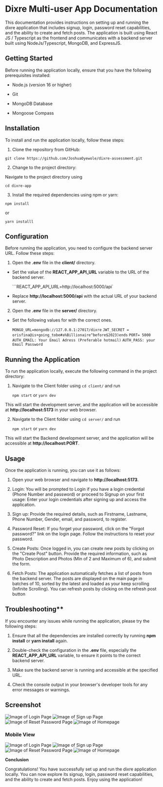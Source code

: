 # Dixre Multi-user App Documentation

This documentation provides instructions on setting up and running the
dixre application that includes signup, login, password reset
capabilities, and the ability to create and fetch posts. The application
is built using React JS / Typescript as the frontend and communicates with a backend
server built using NodeJs/Typescript, MongoDB, and ExpressJS.

## Getting Started

Before running the application locally, ensure that you have the
following prerequisites installed:

- Node.js (version 16 or higher)

- Git

- MongoDB Database

- Mongoose Compass

## Installation

To install and run the application locally, follow these
steps:

1. Clone the repository from GitHub:

```git clone https://github.com/JoshuaOyewole/dixre-assessment.git ```

2. Change to the project directory:

Navigate to the project directory using

```cd dixre-app```

3.  Install the required dependencies using npm or yarn:

```npm install```

or

```yarn installl```

## Configuration

Before running the application, you need to configure the backend server
URL. Follow these steps:

1.  Open the **.env** file in the **client/** directory.

-   Set the value of the **REACT_APP_API_URL** variable to the URL of
    the backend server.

    ```REACT_APP_API_URL=http://localhost:5000/api`

-   Replace **http://localhost:5000/api** with the actual URL of your
    backend server.

2.  Open the **.env** file in the **server/** directory.

-   Set the following values for with the correct ones.

    ```MONGO_URL=mongodb://127.0.0.1:27017/dixre```
    ```JWT_SECRET = orisfina@is+going_tobe#a%Billionaire^before$2023)ends```
    ```PORT= 5000```
    ```AUTH_EMAIL: Your Email Adress (Preferable hotmail)```
    ```AUTH_PASS: your Email Password```

## Running the Application

To run the application locally, execute the following command in the project directory:

1.  Navigate to the Client folder using ```cd client/``` and run 

    ```npm start``` or ```yarn dev```

This will start the development server, and the application will be
accessible at **http://localhost:5173** in your web browser.

2.  Navigate to the Client folder using ```cd server/``` and run 

    ```npm start``` or ```yarn dev```

This will start the Backend development server, and the application will be
accessible at **http://localhost:PORT**.

## Usage

Once the application is running, you can use it as follows:

1.  Open your web browser and navigate to **http://localhost:5173**.

2.  Login: You will be prompted to Login if you have a login credential (Phone Number and password) or proceed to Signup on your first   usage: Enter your login credentials after signing up and access the application.

3.  Sign up: Provide the required details, such as Firstname, Lastname, Phone Number, Gender, email, and password,
    to register.

4.  Password Reset: If you forget your password, click on the \"Forgot
    password?\" link on the login page. Follow the instructions to reset
    your password.

5.  Create Posts: Once logged in, you can create new posts by clicking
    on the \"Create Post\" button. Provide the required information,
    such as Photo Description and Photos (Min of 2 and Maximum of 6), and submit the form.

6.  Fetch Posts: The application automatically fetches a list of posts
    from the backend server. The posts are displayed on the main page in
    batches of 10, sorted by the latest and loaded as your keep scrolling (Infinite Scrolling). You can refresh posts by clicking on the refresh post button

## Troubleshooting**

If you encounter any issues while running the application, please try
the following steps:

1.  Ensure that all the dependencies are installed correctly by running
    **npm install** or **yarn install** again.

2.  Double-check the configuration in the **.env** file, especially the
    **REACT_APP_API_URL** variable, to ensure it points to the correct
    backend server.

3.  Make sure the backend server is running and accessible at the
    specified URL.

4.  Check the console output in your browser\'s developer tools for any
    error messages or warnings.

## Screenshot
![Image of Login Page](https://github.com/tusharchaudhari30/Student-Certificate/blob/master/snapshot-student/homepage.png)
![Image of Sign up Page](https://github.com/tusharchaudhari30/Student-Certificate/blob/master/snapshot-student/homepage.png)
![Image of Reset Password Page](https://github.com/tusharchaudhari30/Student-Certificate/blob/master/snapshot-student/homepage.png)
![Image of Homepage](https://github.com/tusharchaudhari30/Student-Certificate/blob/master/snapshot-student/homepage.png)


### Mobile View
![Image of Login Page](https://github.com/tusharchaudhari30/Student-Certificate/blob/master/snapshot-student/homepage.png)
![Image of Sign up Page](https://github.com/tusharchaudhari30/Student-Certificate/blob/master/snapshot-student/homepage.png)
![Image of Reset Password Page](https://github.com/tusharchaudhari30/Student-Certificate/blob/master/snapshot-student/homepage.png)
![Image of Homepage](https://github.com/tusharchaudhari30/Student-Certificate/blob/master/snapshot-student/homepage.png)

**Conclusion**

Congratulations! You have successfully set up and run the dixre
application locally. You can now explore its signup, login, password
reset capabilities, and the ability to create and fetch posts. Enjoy
using the application!
